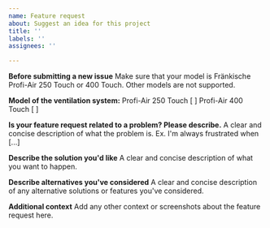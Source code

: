 ```yaml
---
name: Feature request
about: Suggest an idea for this project
title: ''
labels: ''
assignees: ''

---
```


**Before submitting a new issue**
Make sure that your model is Fränkische Profi-Air 250 Touch or 400 Touch.
Other models are not supported.

**Model of the ventilation system:**
Profi-Air 250 Touch [ ]
Profi-Air 400 Touch [ ]

**Is your feature request related to a problem? Please describe.**
A clear and concise description of what the problem is. Ex. I'm always frustrated when [...]

**Describe the solution you'd like**
A clear and concise description of what you want to happen.

**Describe alternatives you've considered**
A clear and concise description of any alternative solutions or features you've considered.

**Additional context**
Add any other context or screenshots about the feature request here.
